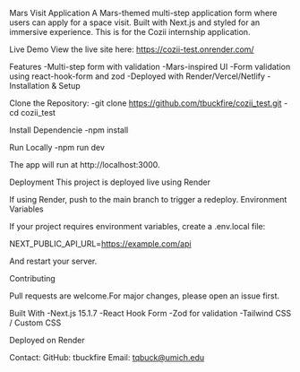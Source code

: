 Mars Visit Application
A Mars-themed multi-step application form where users can apply for a space visit. Built with Next.js and styled for an immersive experience. This is for the Cozii internship application.

Live Demo
View the live site here: https://cozii-test.onrender.com/

Features
-Multi-step form with validation
-Mars-inspired UI
-Form validation using react-hook-form and zod
-Deployed with Render/Vercel/Netlify
-Installation & Setup

Clone the Repository:
-git clone https://github.com/tbuckfire/cozii_test.git
-cd cozii_test

Install Dependencie
-npm install

Run Locally
-npm run dev

The app will run at http://localhost:3000.

Deployment
This project is deployed live using Render

If using Render, push to the main branch to trigger a redeploy.
Environment Variables

If your project requires environment variables, create a .env.local file:

NEXT_PUBLIC_API_URL=https://example.com/api

And restart your server.

Contributing

Pull requests are welcome.For major changes, please open an issue first.

Built With
-Next.js 15.1.7
-React Hook Form
-Zod for validation
-Tailwind CSS / Custom CSS

Deployed on Render


Contact:
GitHub: tbuckfire
Email: tqbuck@umich.edu
